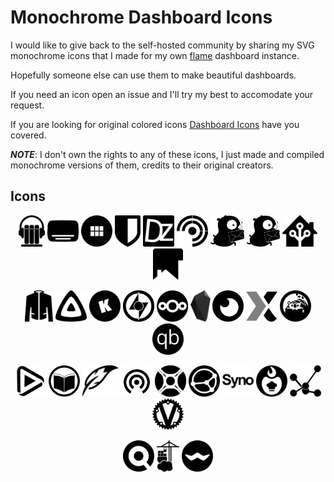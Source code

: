# Monochrome Dashboard Icons
I would like to give back to the self-hosted community by sharing my SVG monochrome icons that I made for my own [flame](https://github.com/pawelmalak/flame) dashboard instance.

Hopefully someone else can use them to make beautiful dashboards.

If you need an icon open an issue and I'll try my best to accomodate your request.

If you are looking for original colored icons [Dashboard Icons](https://github.com/walkxcode/dashboard-icons) have you covered.

***NOTE***: I don't own the rights to any of these icons, I just made and compiled monochrome versions of them, credits to their original creators.

## Icons
<p align="center"><img src="SVG/Audiobookshelf.svg" height="50px"> <img src="SVG/Bazarr.svg" width="50px"> <img src="SVG/Benotes.svg" height="50px"> <img src="SVG/Bitwarden.svg" height="50px"> <img src="SVG/Dozzle.svg" height="50px"> <img src="SVG/Freshrss.svg" height="50px"> <img src="SVG/Gotify.svg" height="50px"> <img src="SVG/Gotify2.svg" height="50px"> <img src="SVG/HomeAssistant.svg" height="50px"> <img src="SVG/Homepage.svg" height="50px"> </p>

<p align="center"><img src="SVG/Jackett.svg" height="50px"> <img src="SVG/Jellyfin.svg" height="50px"> <img src="SVG/Komga.svg" height="50px"> <img src="SVG/Lidarr.svg" height="50px"> <img src="SVG/Nextcloud.svg" height="50px"> <img src="SVG/Obsidian.svg" height="50px"> <img src="SVG/Overseerr.svg" height="50px"> <img src="SVG/Plex.svg" width="50px"> <img src="SVG/Prowlarr.svg" height="50px"> <img src="SVG/Qbittorrent.svg" height="50px"> </p>

<p align="center"><img src="SVG/Radarr.svg" height="50px"> <img src="SVG/Readarr.svg" height="50px"> <img src="SVG/Slskd.svg" height="50px"> <img src="SVG/Snapdrop.svg" height="50px"> <img src="SVG/Sonarr.svg" height="50px"> <img src="SVG/Syncthing.svg" height="50px"> <img src="SVG/Synology.svg" height="50px"> <img src="SVG/Tandoor.svg" width="50px"> <img src="SVG/Tautulli.svg" height="50px"> <img src="SVG/Vaultwarden.svg" height="50px"> </p>

<p align="center"><img src="SVG/YourSpotify.svg" height="50px"> <img src="SVG/Portainer.svg" height="50px"> <img src="SVG/Ferdium.svg" height="50px"></p>
